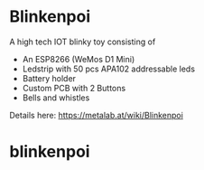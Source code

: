 # Blinkenpoi 

A high tech IOT blinky toy consisting of
* An ESP8266 (WeMos D1 Mini)
* Ledstrip with 50 pcs APA102 addressable leds
* Battery holder
* Custom PCB with 2 Buttons
* Bells and whistles


Details here: https://metalab.at/wiki/Blinkenpoi
# blinkenpoi
